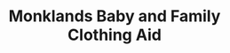 ---
title: "Monklands Baby and Family Clothing Aid"
url: /airdrie/monklands-baby-and-family-clothing-aid/
shop: charity
---